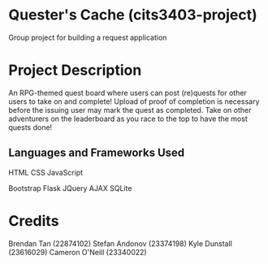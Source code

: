 # Quester's Cache (cits3403-project)
Group project for building a request application

# Project Description
An RPG-themed quest board where users can post (re)quests for other users to take on and complete!
Upload of proof of completion is necessary before the issuing user may mark the quest as completed.
Take on other adventurers on the leaderboard as you race to the top to have the most quests done!

## Languages and Frameworks Used
HTML
CSS
JavaScript

Bootstrap
Flask
JQuery
AJAX
SQLite

# Credits
Brendan Tan (22874102)
Stefan Andonov (23374198)
Kyle Dunstall	(23616029)
Cameron O'Neill	(23340022)
